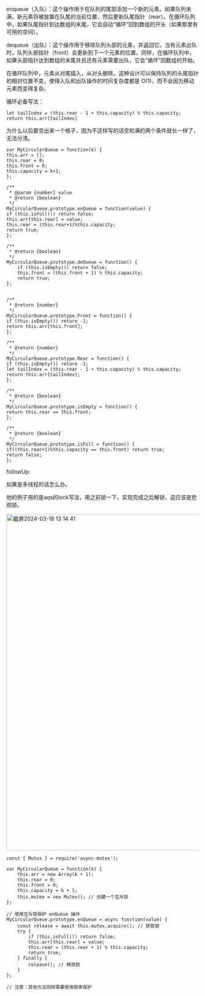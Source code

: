 enqueue（入队）：这个操作用于在队列的尾部添加一个新的元素。如果队列未满，新元素将被放置在队尾的当前位置，然后更新队尾指针（rear）。在循环队列中，如果队尾指针到达数组的末尾，它会自动“循环”回到数组的开头（如果那里有可用的空间）。      

dequeue（出队）：这个操作用于移除队列头部的元素，并返回它。当有元素出队时，队列头部指针（front）会更新到下一个元素的位置。同样，在循环队列中，如果头部指针达到数组的末尾并且还有元素需要出队，它会“循环”回数组的开始。    

在循环队列中，元素从对尾插入，从对头删除。这种设计可以保持队列的头尾指针的相对位置不变，使得入队和出队操作的时间复杂度都是 O(1)，而不会因为移动元素而变得复杂。     

循环必备写法：        

```code
let tailIndex = (this.rear - 1 + this.capacity) % this.capacity;
return this.arr[tailIndex]
```

为什么以后要空出来一个格子，因为不这样写的话空和满的两个条件就长一样了，无法分清。     


```code
var MyCircularQueue = function(k) {
this.arr = [];
this.rear = 0;
this.front = 0;
this.capacity = k+1;
};

/** 
 * @param {number} value
 * @return {boolean}
 */
MyCircularQueue.prototype.enQueue = function(value) {
if (this.isFull()) return false;
this.arr[this.rear] = value;
this.rear = (this.rear+1)%this.capacity;
return true;
};

/**
 * @return {boolean}
 */
MyCircularQueue.prototype.deQueue = function() {
    if (this.isEmpty()) return false;
    this.front = (this.front + 1) % this.capacity;
    return true;
};


/**
 * @return {number}
 */
MyCircularQueue.prototype.Front = function() {
if (this.isEmpty()) return -1;
return this.arr[this.front];
};

/**
 * @return {number}
 */
MyCircularQueue.prototype.Rear = function() {
if (this.isEmpty()) return -1;
let tailIndex = (this.rear - 1 + this.capacity) % this.capacity;
return this.arr[tailIndex];
};

/**
 * @return {boolean}
 */
MyCircularQueue.prototype.isEmpty = function() {
return this.rear == this.front;
};

/**
 * @return {boolean}
 */
MyCircularQueue.prototype.isFull = function() {
if((this.rear+1)%this.capacity == this.front) return true;
return false;
};
```


followUp:      

如果是多线程的话怎么办。      

他的例子用的是aqs的lock写法，用之前锁一下，实现完成之后解锁，这应该是悲观锁。         

<img width="880" alt="截屏2024-03-18 13 14 41" src="https://github.com/xkong-study/gucheng_algorithm/assets/100473178/e333863c-3f30-4435-acdb-e89f33821e3d">


```code
const { Mutex } = require('async-mutex');

var MyCircularQueue = function(k) {
    this.arr = new Array(k + 1);
    this.rear = 0;
    this.front = 0;
    this.capacity = k + 1;
    this.mutex = new Mutex(); // 创建一个互斥锁
};

// 使用互斥锁保护 enQueue 操作
MyCircularQueue.prototype.enQueue = async function(value) {
    const release = await this.mutex.acquire(); // 获取锁
    try {
        if (this.isFull()) return false;
        this.arr[this.rear] = value;
        this.rear = (this.rear + 1) % this.capacity;
        return true;
    } finally {
        release(); // 释放锁
    }
};

// 注意：其他方法同样需要使用锁来保护

```
